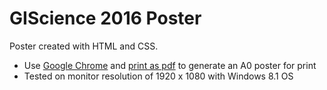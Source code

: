 # GIScience 2016 Poster
Poster created with HTML and CSS.

* Use [Google Chrome](https://www.google.com/chrome/browser/desktop/) and [print as pdf](https://support.google.com/chrome/answer/1379552?hl=en) to generate an A0 poster for print
* Tested on monitor resolution of 1920 x 1080 with Windows 8.1 OS
